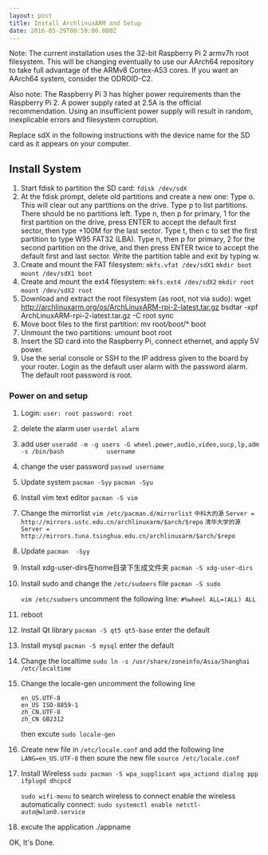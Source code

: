 ```yaml
---
layout: post
title: Install ArchlinuxARM and Setup
date: 2016-05-29T00:59:00.000Z
---
```

Note: The current installation uses the 32-bit Raspberry Pi 2 armv7h root filesystem. This will be changing eventually to use our AArch64 repository to take full advantage of the ARMv8 Cortex-A53 cores. If you want an AArch64 system, consider the ODROID-C2.

Also note: The Raspberry Pi 3 has higher power requirements than the Raspberry Pi 2. A power supply rated at 2.5A is the official recommendation. Using an insufficient power supply will result in random, inexplicable errors and filesystem corruption.

Replace sdX in the following instructions with the device name for the SD card as it appears on your computer.
## Install System

1. Start fdisk to partition the SD card:
	`fdisk /dev/sdX`
2. At the fdisk prompt, delete old partitions and create a new one:
    Type o. This will clear out any partitions on the drive.
    Type p to list partitions. There should be no partitions left.
    Type n, then p for primary, 1 for the first partition on the drive, press ENTER to accept the default first sector, then type +100M for the last sector.
    Type t, then c to set the first partition to type W95 FAT32 (LBA).
    Type n, then p for primary, 2 for the second partition on the drive, and then press ENTER twice to accept the default first and last sector.
    Write the partition table and exit by typing w.
3. Create and mount the FAT filesystem:
    `mkfs.vfat /dev/sdX1`
    `mkdir boot`
    `mount /dev/sdX1 boot`
4. Create and mount the ext4 filesystem:
    `mkfs.ext4 /dev/sdX2`
    `mkdir root`
    `mount /dev/sdX2 root`
5. Download and extract the root filesystem (as root, not via sudo):
    wget http://archlinuxarm.org/os/ArchLinuxARM-rpi-2-latest.tar.gz
    bsdtar -xpf ArchLinuxARM-rpi-2-latest.tar.gz -C root
    sync
6. Move boot files to the first partition:
	mv root/boot/* boot
7. Unmount the two partitions:
	umount boot root 
8. Insert the SD card into the Raspberry Pi, connect ethernet, and apply 5V power.
9. Use the serial console or SSH to the IP address given to the board by your router.
Login as the default user alarm with the password alarm.
The default root password is root.

### Power on and setup
1. Login:
	`user: root password: root`
2. delete the alarm user
	`userdel alarm`
3. add user
	`useradd -m -g users -G wheel.power,audio,video,uucp,lp,adm -s /bin/bash 			username`
4. change the user password
	`passwd username`
5. Update system
	`pacman -Syy`
    `pacman -Syu`
6. Install vim text editor
	`pacman -S vim`
7. Change the mirrorlist
	`vim /etc/pacman.d/mirrorlist`
    `中科大的源`
    `Server = http://mirrors.ustc.edu.cn/archlinuxarm/$arch/$repo`
    `清华大学的源` 
    `Server = http://mirrors.tuna.tsinghua.edu.cn/archlinuxarm/$arch/$repo`
8. Update
	`pacman  -Syy`
9. Install xdg-user-dirs在home目录下生成文件夹
	`pacman -S xdg-user-dirs`
10. Install sudo and change the `/etc/sudoers` file
	`pacman -S sudo`
    
    `vim /etc/sudoers`
    uncomment the following line:
    `#%wheel ALL=(ALL) ALL`
11. reboot
12. Install Qt library
	`pacman -S qt5 qt5-base` enter the default
13. Install mysql
	`pacman -S mysql` enter the default
14. Change the localtime 
	`sudo ln -s /usr/share/zoneinfo/Asia/Shanghai /etc/localtime`
15. Change the locale-gen
	uncomment the following line
    ```
    en_US.UTF-8
    en_US ISO-8859-1
    zh_CN.UTF-8
    zh_CN GB2312
    ```
    then excute `sudo locale-gen`
16. Create new file in `/etc/locale.conf` and add the following line
	`LANG=en_US.UTF-8`
    then soure the new file
    `source /etc/locale.conf`
17.	Install Wireless 
	`sudo pacman -S wpa_supplicant wpa_actiond dialog ppp ifplugd dhcpcd`
    
    `sudo wifi-menu` to search wireless to connect
    enable the wireless automatically connect:
    `sudo systemctl enable netctl-auto@wlan0.service`

18. excute the application ./appname

OK, It's Done.